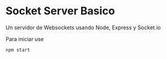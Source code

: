 # Socket Server Basico

Un servidor de Websockets usando Node, Express y Socket.io

Para iniciar use

```
npm start
```
